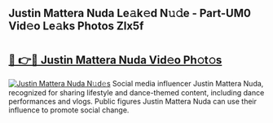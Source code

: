 ## Justin Mattera Nuda Le𝚊k𝚎d N𝚞𝚍e - Part-UM0 Vid𝚎o Le𝚊ks Photos Zlx5f

# <h2><a href="http://fbbke63.evod.top/?m=Justin+Mattera+Nuda">🔗 👉🔴 Justin Mattera Nuda Vid𝚎o Ph𝚘t𝚘s</a></h2>

[![Justin Mattera Nuda N𝚞d𝚎s](https://i.imgur.com/8V9OHl7.gif)](http://fbbke63.evod.top/?m=Justin+Mattera+Nuda)
Social media influencer Justin Mattera Nuda, recognized for sharing lifestyle and dance-themed content, including dance performances and vlogs. Public figures Justin Mattera Nuda can use their influence to promote social change. 
